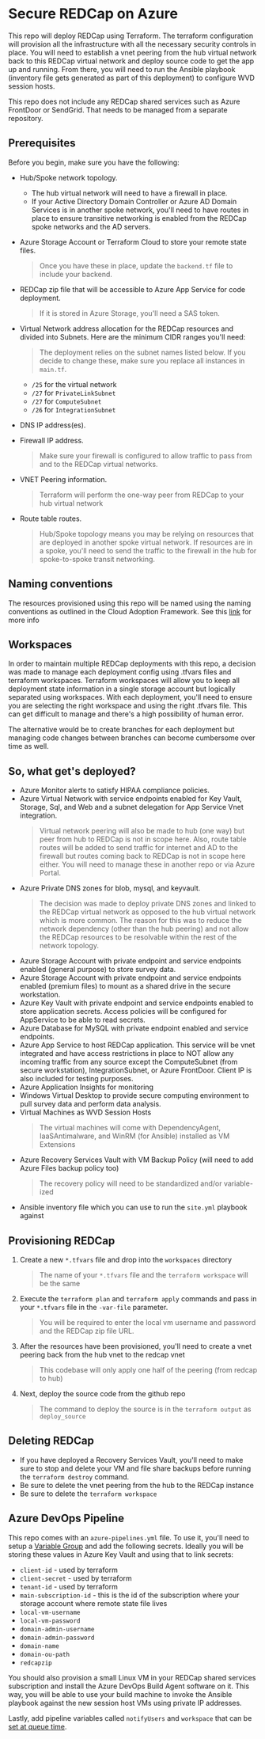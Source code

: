 # Secure REDCap on Azure

This repo will deploy REDCap using Terraform. The terraform configuration will provision all the infrastructure with all the necessary security controls in place. You will need to establish a vnet peering from the hub virtual network back to this REDCap virtual network and deploy source code to get the app up and running. From there, you will need to run the Ansible playbook (inventory file gets generated as part of this deployment) to configure WVD session hosts.

This repo does not include any REDCap shared services such as Azure FrontDoor or SendGrid. That needs to be managed from a separate repository.

## Prerequisites

Before you begin, make sure you have the following:

- Hub/Spoke network topology.
    - The hub virtual network will need to have a firewall in place.
    - If your Active Directory Domain Controller or Azure AD Domain Services is in another spoke network, you'll need to have routes in place to ensure transitive networking is enabled from the REDCap spoke networks and the AD servers.

- Azure Storage Account or Terraform Cloud to store your remote state files. 

    > Once you have these in place, update the `backend.tf` file to include your backend.

- REDCap zip file that will be accessible to Azure App Service for code deployment.

    > If it is stored in Azure Storage, you'll need a SAS token.

- Virtual Network address allocation for the REDCap resources and divided into Subnets. Here are the minimum CIDR ranges you'll need:
    
    > The deployment relies on the subnet names listed below. If you decide to change these, make sure you replace all instances in `main.tf`.

    - `/25` for the virtual network
    - `/27` for `PrivateLinkSubnet`
    - `/27` for `ComputeSubnet`
    - `/26` for `IntegrationSubnet` 

- DNS IP address(es).
- Firewall IP address.

    > Make sure your firewall is configured to allow traffic to pass from and to the REDCap virtual networks.

- VNET Peering information.
    
    > Terraform will perform the one-way peer from REDCap to your hub virtual network

- Route table routes.
    
    > Hub/Spoke topology means you may be relying on resources that are deployed in another spoke virtual network. If resources are in a spoke, you'll need to send the traffic to the firewall in the hub for spoke-to-spoke transit networking. 

## Naming conventions

The resources provisioned using this repo will be named using the naming conventions as outlined in the Cloud Adoption Framework. See this [link](https://docs.microsoft.com/en-us/azure/cloud-adoption-framework/ready/azure-best-practices/resource-naming) for more info

## Workspaces

In order to maintain multiple REDCap deployments with this repo, a decision was made to manage each deployment config using .tfvars files and terraform workspaces. Terraform workspaces will allow you to keep all deployment state information in a single storage account but logically separated using workspaces. With each deployment, you'll need to ensure you are selecting the right workspace and using the right .tfvars file. This can get difficult to manage and there's a high possibility of human error.

The alternative would be to create branches for each deployment but managing code changes between branches can become cumbersome over time as well. 

## So, what get's deployed?

- Azure Monitor alerts to satisfy HIPAA compliance policies.
- Azure Virtual Network with service endpoints enabled for Key Vault, Storage, Sql, and Web and a subnet delegation for App Service Vnet integration.
    > Virtual network peering will also be made to hub (one way) but peer from hub to REDCap is not in scope here. Also, route table routes will be added to send traffic for internet and AD to the firewall but routes coming back to REDCap is not in scope here either. You will need to manage these in another repo or via Azure Portal.
- Azure Private DNS zones for blob, mysql, and keyvault.
    > The decision was made to deploy private DNS zones and linked to the REDCap virtual network as opposed to the hub virtual network which is more common. The reason for this was to reduce the network dependency (other than the hub peering) and not allow the REDCap resources to be resolvable within the rest of the network topology.
- Azure Storage Account with private endpoint and service endpoints enabled (general purpose) to store survey data.
- Azure Storage Account with private endpoint and service endpoints enabled (premium files) to mount as a shared drive in the secure workstation.
- Azure Key Vault with private endpoint and service endpoints enabled to store application secrets. Access policies will be configured for AppService to be able to read secrets.
- Azure Database for MySQL with private endpoint enabled and service endpoints.
- Azure App Service to host REDCap application. This service will be vnet integrated and have access restrictions in place to NOT allow any incoming traffic from any source except the ComputeSubnet (from secure workstation), IntegrationSubnet, or Azure FrontDoor. Client IP is also included for testing purposes.
- Azure Application Insights for monitoring
- Windows Virtual Desktop to provide secure computing environment to pull survey data and perform data analysis.
- Virtual Machines as WVD Session Hosts
    > The virtual machines will come with DependencyAgent, IaaSAntimalware, and WinRM (for Ansible) installed as VM Extensions
- Azure Recovery Services Vault with VM Backup Policy (will need to add Azure Files backup policy too)
    > The recovery policy will need to be standardized and/or variable-ized
- Ansible inventory file which you can use to run the `site.yml` playbook against

## Provisioning REDCap

1. Create a new `*.tfvars` file and drop into the `workspaces` directory
    > The name of your `*.tfvars` file and the `terraform workspace` will be the same

1. Execute the `terraform plan` and `terraform apply` commands and pass in your `*.tfvars` file in the `-var-file` parameter.
    > You will be required to enter the local vm username and password and the REDCap zip file URL.

1. After the resources have been provisioned, you'll need to create a vnet peering back from the hub vnet to the redcap vnet
    > This codebase will only apply one half of the peering (from redcap to hub)

1. Next, deploy the source code from the github repo
    > The command to deploy the source is in the `terraform output` as `deploy_source`

## Deleting REDCap

- If you have deployed a Recovery Services Vault, you'll need to make sure to stop and delete your VM and file share backups before running the `terraform destroy` command.
- Be sure to delete the vnet peering from the hub to the REDCap instance
- Be sure to delete the `terraform workspace`

## Azure DevOps Pipeline

This repo comes with an `azure-pipelines.yml` file. To use it, you'll need to setup a [Variable Group](https://docs.microsoft.com/en-us/azure/devops/pipelines/library/variable-groups?view=azure-devops&tabs=yaml) and add the following secrets. Ideally you will be storing these values in Azure Key Vault and using that to link secrets:

- `client-id` - used by terraform
- `client-secret` - used by terraform
- `tenant-id` - used by terraform
- `main-subscription-id` - this is the id of the subscription where your storage account where remote state file lives
- `local-vm-username`
- `local-vm-password`
- `domain-admin-username`
- `domain-admin-password`
- `domain-name`
- `domain-ou-path`
- `redcapzip`

You should also provision a small Linux VM in your REDCap shared services subscription and install the Azure DevOps Build Agent software on it. This way, you will be able to use your build machine to invoke the Ansible playbook against the new session host VMs using private IP addresses.

Lastly, add pipeline variables called `notifyUsers` and `workspace` that can be [set at queue time](https://docs.microsoft.com/en-us/azure/devops/pipelines/process/variables?view=azure-devops&tabs=yaml%2Cbatch#allow-at-queue-time).
